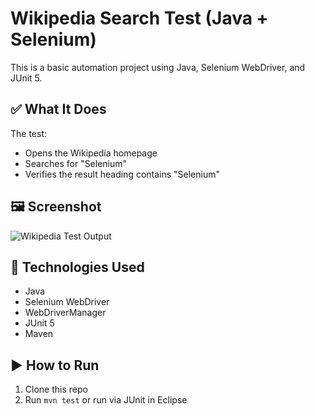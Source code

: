 # Wikipedia Search Test (Java + Selenium)

This is a basic automation project using Java, Selenium WebDriver, and JUnit 5.

## ✅ What It Does

The test:
- Opens the Wikipedia homepage
- Searches for "Selenium"
- Verifies the result heading contains "Selenium"

## 🖼️ Screenshot

![Wikipedia Test Output](https://private-user-images.githubusercontent.com/114099823/462057495-8cee11df-eca5-4234-ad9f-779fe3250746.jpg?jwt=eyJhbGciOiJIUzI1NiIsInR5cCI6IkpXVCJ9.eyJpc3MiOiJnaXRodWIuY29tIiwiYXVkIjoicmF3LmdpdGh1YnVzZXJjb250ZW50LmNvbSIsImtleSI6ImtleTUiLCJleHAiOjE3NTE1NTE2ODgsIm5iZiI6MTc1MTU1MTM4OCwicGF0aCI6Ii8xMTQwOTk4MjMvNDYyMDU3NDk1LThjZWUxMWRmLWVjYTUtNDIzNC1hZDlmLTc3OWZlMzI1MDc0Ni5qcGc_WC1BbXotQWxnb3JpdGhtPUFXUzQtSE1BQy1TSEEyNTYmWC1BbXotQ3JlZGVudGlhbD1BS0lBVkNPRFlMU0E1M1BRSzRaQSUyRjIwMjUwNzAzJTJGdXMtZWFzdC0xJTJGczMlMkZhd3M0X3JlcXVlc3QmWC1BbXotRGF0ZT0yMDI1MDcwM1QxNDAzMDhaJlgtQW16LUV4cGlyZXM9MzAwJlgtQW16LVNpZ25hdHVyZT0wYmJkN2RiYWQ0YWE4MzFlM2I5MDM5YTM1NmMzMWNhMjQ3NzRhM2ExNjdkNWIxOGU5ZTY4N2ZjZGVhYjAxYWZhJlgtQW16LVNpZ25lZEhlYWRlcnM9aG9zdCJ9.f_VSzDqvB0xu7lhw8ZO1ymodjdpBuWLeJkynsGeZQio)

## 🔧 Technologies Used
- Java
- Selenium WebDriver
- WebDriverManager
- JUnit 5
- Maven

## ▶️ How to Run
1. Clone this repo
2. Run `mvn test` or run via JUnit in Eclipse


